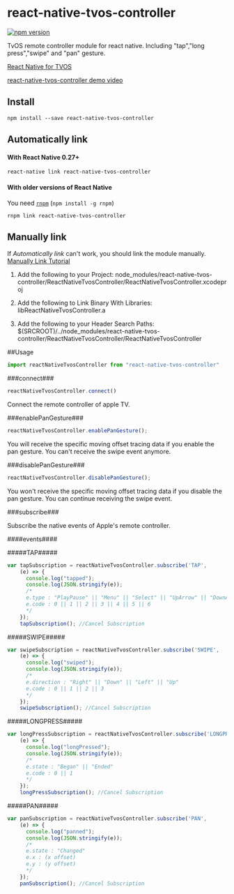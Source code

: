 # react-native-tvos-controller

[![npm version](https://badge.fury.io/js/react-native-tvos-controller.svg)](https://badge.fury.io/js/react-native-tvos-controller)

TvOS remote controller module for react native.
Including "tap","long press","swipe" and "pan" gesture.

[React Native for TVOS](https://medium.com/@7ynk3r/react-native-apple-tv-today-48beb398a1ab#.5pp5drlyy)

[react-native-tvos-controller demo video](https://youtu.be/pou8ffWY8EY)

## Install

```shell
npm install --save react-native-tvos-controller
```

## Automatically link

#### With React Native 0.27+

```shell
react-native link react-native-tvos-controller
```

#### With older versions of React Native

You need [`rnpm`](https://github.com/rnpm/rnpm) (`npm install -g rnpm`)

```shell
rnpm link react-native-tvos-controller
```

## Manually link
If *Automatically link* can't work, you should link the module manually.
[Manually Link Tutorial](https://facebook.github.io/react-native/docs/linking-libraries-ios.html#manual-linking)

1. Add the following to your Project: node_modules/react-native-tvos-controller/ReactNativeTvosController/ReactNativeTvosController.xcodeproj

2. Add the following to Link Binary With Libraries: libReactNativeTvosController.a

3. Add the following to your Header Search Paths: $(SRCROOT)/../node_modules/react-native-tvos-controller/ReactNativeTvosController/ReactNativeTvosController

##Usage

```javascript
import reactNativeTvosController from "react-native-tvos-controller"
```

###connect###

```javascript
reactNativeTvosController.connect()
```
Connect the remote controller of apple TV.

###enablePanGesture###

```javascript
reactNativeTvosController.enablePanGesture();
```
You will receive the specific moving offset tracing data if you enable the pan gesture.
You can't receive the swipe event anymore.

###disablePanGesture###

```javascript
reactNativeTvosController.disablePanGesture();
```
You won't receive the specific moving offset tracing data if you disable the pan gesture.
You can continue receiving the swipe event.

###subscribe###

Subscribe the native events of Apple's remote controller.

####events####

#####TAP#####

```javascript
var tapSubscription = reactNativeTvosController.subscribe('TAP',
    (e) => {
      console.log("tapped");
      console.log(JSON.stringify(e));
      /*
      e.type : "PlayPause" || "Menu" || "Select" || "UpArrow" || "DownArrow" || "LeftArrow" || "RightArrow"
      e.code : 0 || 1 || 2 || 3 || 4 || 5 || 6
      */
    });
    tapSubscription(); //Cancel Subscription 
```

#####SWIPE#####

```javascript
var swipeSubscription = reactNativeTvosController.subscribe('SWIPE',
    (e) => {
      console.log("swiped");
      console.log(JSON.stringify(e));
      /*
      e.direction : "Right" || "Down" || "Left" || "Up"
      e.code : 0 || 1 || 2 || 3 
      */
    });
    swipeSubscription(); //Cancel Subscription 
```

#####LONGPRESS#####

```javascript
var longPressSubscription = reactNativeTvosController.subscribe('LONGPRESS',
    (e) => {
      console.log("longPressed");
      console.log(JSON.stringify(e));
      /*
      e.state : "Began" || "Ended"
      e.code : 0 || 1
      */
    });
    longPressSubscription(); //Cancel Subscription
```

#####PAN#####

```javascript
var panSubscription = reactNativeTvosController.subscribe('PAN',
    (e) => {
      console.log("panned");
      console.log(JSON.stringify(e));
      /*
      e.state : "Changed"
      e.x : (x offset)
      e.y : (y offset)
      */
    });
    panSubscription(); //Cancel Subscription
```















